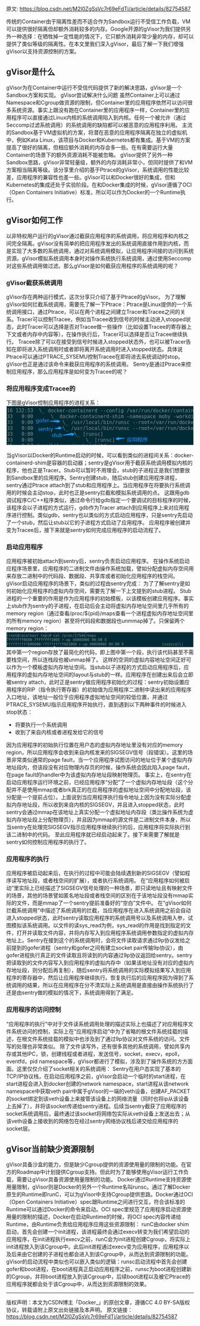 原文: https://blog.csdn.net/M2l0ZgSsVc7r69eFdTj/article/details/82754587

传统的Container由于隔离性差而不适合作为Sandbox运行不受信工作负载，VM可以提供很好隔离但却额外消耗较多的内存。Google开源的gVisor为我们提供另外一种选择：在牺牲掉一定性能的情况下，它只额外消耗非常少量的内存，却可以提供了类似等级的隔离性。在本文里我们深入gVisor，最后了解一下我们增强gVisor以支持资源控制的方案。

## gVisor是什么
gVisor为在Container中运行不受信代码提供了新的解决思路，gVisor是一个Sandbox方案和实现。
gVisor尝试解决什么问题
虽然Container上可以通过Namespace和Cgroup做资源的限制，但Container里的应用程序依然可以访问很多系统资源。事实上跟没有跑在Container里的应用程序一样，Container里的应用程序可以直接通过Linux内核的系统调用陷入到内核。任何一个被允许（通过Seccomp过滤系统调用）的系统调用的缺陷都可以被恶意的应用程序利用。
主流的Sandbox基于VM虚拟机的方案，将潜在恶意的应用程序隔离在独立的虚拟机中，例如Kata Linux，该项目与Docker和Kubernetes都有集成。基于VM的方案提高了很好的隔离，但相应额外消耗的内存会多一些。在有需要运行大量Container的场景下的额外资源消耗不能被忽略。
gVisor提供了另外一种Sandbox思路，gVisor非常轻量级，额外的内存消耗非常小，但同时提供了和VM方案相当隔离等级。该分享里介绍的基于Ptrace的gVisor，系统调用的性能比较差，应用程序的兼容性也差一些。gVisor可以和Docker很好的集成，但和Kubernetes的集成还处于实验阶段。在和Docker集成的时候，gVisor遵循了OCI（Open Containers Initiative）标准，所以可以作为Docker的一个Runtime执行。
## gVisor如何工作
以非特权用户运行的gVisor通过截获应用程序的系统调用，将应用程序和内核之间完全隔离。gVisor没有简单的把应用程序发出的系统调用直接作用到内核，而是实现了大多数的系统调用，通过对系统调用模拟，让应用程序间接的访问到系统资源。gVisor模拟系统调用本身时对操作系统执行系统调用，通过使用Seccomp对这些系统调用做过滤。那么gVisor是如何截获应用程序的系统调用的呢？
### gVisor截获系统调用
gVisor存在两种运行模式，这次分享只介绍了基于Ptrace的gVisor。
为了理解gVisor如何拦截系统调用，需要先了解一下Ptrace：Ptrace是Linux提供的一个系统调用接口，通过Ptrace，可以在两个进程之间建立Tracer和Tracee之间的关系。Tracer可以控制Tracee，例如当Tracee收到信号的时候主动进入stopped状态，此时Tracer可以选择是否对Tracee做一些操作（比如设置Tracee的寄存器上下文或者内存中内容等），在操作执行后，Tracer可以选择是否让Tracee继续执行。
Tracee除了可以在接受到信号时候进入stopped状态外，也可以被Tracer告知在即将进入系统调用时或者即将离开系统调用时进入stopped状态。具体说Ptrace可以通过PTRACE_SYSEMU控制Tracee在即将进去系统调动时stop。gVisor也正是通过该命令来截获应用程序的系统调用。
Sentry是通过Ptrace来控制应用程序，那么应用程序是如何变为Tracee的呢？
### 将应用程序变成Tracee的
下图是gVisor控制应用程序的进程关系：  
![](img/golang_gvisor_ptrace_20220914233445.png)  

当gVisor以Docker的Runtime启动的时候，可以看到类似的进程间关系：docker-containerd-shim是容器的启动器；sentry是gVisor用于截获系统调用模拟内核的程序，他也正是Tracer。Stub可以暂时不用理会，stub的子进程正是我们想要放到Sandbox里的应用程序。Sentry创建stub，随后stub创建应用程序进程，sentry通过Ptrace attach到了stub和应用程序上。当应用程序在将要执行系统调用的时候会主动stop，此时也正是sentry拦截和模拟系统调用的点。
这跟用gdb调试程序C/C++程序类似，通过命令行给gdb指定一个要调试的目标程序的时候，该程序会以子进程的方式运行，gdb作为Tracer attach到应用程序上来对应用程序进行控制。类似gdb，sentry也以类似的方式启动应用程序，只是sentry先启动了一个stub，然后让stub以它的子进程方式启动了应用程序。
应用程序被创建并变为Tracee后，接下来就是sentry如何完成应用程序的启动流程了。

### 启动应用程序
应用程序被初始attach到sentry后，sentry负责启动应用程序。
在操作系统启动应程序场景里，应用程序的二进制文件由操作系统加载，譬如分配虚拟内存空间用来存放二进制中的代码段、数据段、共享库或者初始化应用程序的栈空间。gVisor启动应用程序的场景下，类似的过程由sentry完成：
为了了解sentry是如何初始化应用程序的虚拟内存空间，需要先了解一下上文提到的stub进程。
Stub进程的一个重要的作用是作为应用程序的初始模板，以该模板创建应用程序。事实上stub作为sentry的子进程，在启动后会主动将虚拟内存地址空间里几乎所有的memory region（通过查看/proc/${pid}/maps查看一个进程虚拟内存地址空间里的所有memory region）甚至将代码段和数据段也unmmap掉了。只保留两个memory region：  
![](img/golang_gvisor_ptrace_20220914233515.png)  
其中第一个region存放了最简化的代码，即上图中第一个段，执行该代码甚至不需要栈空间，所以连栈段也被unmap掉了。
这样的空洞的虚拟内容地址空间正好可以作为一个模板虚拟内存地址空间。当stub以子进程的方式启动应用程序后，应用程序的虚拟内存地址空间的layout与stub的一样。应用程序在创建出来后会立即被sentry attach，此时正是sentry做应用程序初始化的过程：sentry初始设置应用程序的RIP（指令执行寄存器）的初始值为应用程序二进制中读出来的应用程序入口地址，该地址一般位于应用程序虚拟地址空间的较低位置，并通过PTRACE_SYSEMU指示应用程序开始执行，直到遇到以下两种事件的时候进入stop状态：
* 将要执行一个系统调用
* 收到了来自内核或者进程发给它的信号

因为应用程序的初始执行位置在用户态的虚拟内存地址里没有对应的memory region，所以应用程序会收到来自内核发来的SIGSEGV信号（段错误）。这里的场景非常类似通常的page fault，当一个应用程序试图访问的地址位于某个虚拟内存地址段内，但该段没有对应物理内存页的时候，操作系统会因此陷入page fault，在page fault的handler中为该虚拟内存地址段映射物理页。
事实上，在sentry在启动应用程序运行环境之前，已经应用程序“分配”了一个虚拟内存地址段（这个分配并不是使用mmap或者brk真正的在应用程序的虚拟地址空间中分配地址段，该分配是一个提前占位）。上面说到当应用程序执行指令地址上因为没有实际分配虚拟内存地址段，所以收到来自内核的SIGSEGV，并且进入stopped状态，此时sentry会通过mmap在该地址上真实分配一个虚拟地址内存段（类比操作系统为虚拟内存地址段上分配物理页），并且因为mmap的源文件是二进制文件本身，所以当sentry在处理完SIGSEGV指示应用程序继续执行的后，应用程序将实际执行到该二进制中的代码。
至此应用程序就已经启动起来了。接下来需要了解就是sentry如何控制应用程序的执行了。
### 应用程序的执行
应用程序被启动起来后，在执行的过程中可能会陆续遇到新的SIGSEGV（譬如程序读写地址段，或者栈空间的扩展），或者执行系统调用。
在“应用程序如何被启动”里实际上已经描述了SIGSEGV信号处理的一种场景，即只读地址且有映射文件的场景，其他的场景譬如匿名地址段或者栈空间的区别在于该地址段没有mmap实际的文件，而是mmap了一个sentry提前准备好的“空白”文件中。
在“gVisor如何拦截系统调用”中描述了系统调用的拦截，当应用程序在进入系统调用之前会自动进入stopped状态，此时sentry读取应用程序的系统调用号以及系统调用入参，试图模拟该系统调用。以文件的读sys_read为例，sys_read的作用是找到指定的文件，打开并读取文件内容，并将内存写入到应用程序系统调用参数指定的虚拟内存地址上。Sentry在接到这个的系统调用时，会将文件读取请求通过9p协议发给之前提到的gofer进程（sentry和gofer之间有建立socket pair传输9p协议），由gofer进程执行真正的文件读取且将读到的内容通过9p协议返回给sentry。sentry把读取到的文件内容写入到应用程序的虚拟内存中（如果该地址没有对应的虚拟内存地址段，则分配后再复制），随后sentry将系统调用的实际模拟结果写入到应用程序的寄存器中，然后让应用程序继续执行。恢复执行后的应用程序因为得到了系统调用的结果，所以在应用程序在分不清实际上系统调用是直接由操作系统执行了还是由sentry做的模拟的情况下，系统调用得到了满足。
### 应用程序的访问控制
“应用程序的执行”中对于文件读系统调用处理的描述实际上也描述了对应用程序文件系统访问的控制，实际上在“应用程序启动”中为了省略的根文件系统挂载的描述，在根文件系统挂载的模拟中也涉及到了通过9p协议对文件系统的访问。文件写的处理也非常类似。
除了文件读写外，还有很多其他的系统调用，譬如共享内存或其他IPC，锁，创建线程或者进程，发送信号，socket，execv，epoll，eventfd，pid namespace等，gVisor都进行了模拟，涉及到了操作系统的方方面面。这里仅仅介绍了socket相关的系统调用：
Sentry在用户态实现了基本的TCP/IP协议栈，在启动应用程序之前，gVisor会启动一个临时的start进程，在start进程会进入到docker创建的network namespace，start进程从该network namespace中获取veth pair中属于gVisor的一端的veth设备，创建AF_PACKET的socket绑定到该veth设备上来接管该设备上的网络流量（同时也将ip从该设备上去掉了），并将该socket传递给sentry进程。后续当sentry截获了应用程序的socket系统调用后，最终通过该socket将网络包实际从veth设备上发送出去；从该veth设备上接收到的网络包在经过sentry网络协议栈后递交给应用程序的socket层。

## gVisor当前缺少资源限制
gVisor具备沙盒的能力，但是缺少Cgroup提供的资源使用量的限制的功能。在官方的Roadmap中计划提供Cgroup支持。但此时为了能够使用gVisor运行工作负载，需要让gVisor具备资源使用量限制的功能。
Docker通过Runtime支持资源使用量限制，gVisor则是Docker的另外一个Runtime名叫runsc。通过了解Docker原生的Runtime即runC，可以为gVisor中支持Cgroup提供思路。Docker通过OCI（Open Containers Initiative）spec跟Runtime之间进行交互，符合该标准的Runtime可以通过Docker的命令来启动。OCI spec里规范了应用程序启动资源使用量的限制的描述，Docker在启动Runtime的时候，将OCI spec内容传递给Runtime，由Runtime负责给应用程序应用这些资源限制：
runC由docker shim启动，首先会创建一个init进程，该进程最终会通过execv转变为我们希望启动的应用程序，在init进程执行execv之前，runC会为init进程创建Cgroup，将实际上init进程放入到该Cgroup中。此后init进程通过execv变为应用程序，应用程序以及后来由它创建的子进程也都会进入到该Cgroup中，从而达到资源限制的功能。
gVisor的启动流程中类似也可以嵌入类似的逻辑：runsc启动流程中首先会创建gofer和boot进程，在boot进程真正启动应用程序之前，runsc为boot进程创建新的Cgroup，并将boot进程放入到该Cgroup中，后续boot进程以及被它Ptrace的应用程序就都会处于该Cgroup中，从而达到资源限制的效果。

---------------------
版权声明：本文为CSDN博主「Docker_」的原创文章，遵循CC 4.0 BY-SA版权协议，转载请附上原文出处链接及本声明。
原文链接：https://blog.csdn.net/M2l0ZgSsVc7r69eFdTj/article/details/82754587